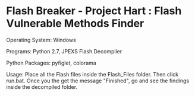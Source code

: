 # Flash Breaker - Project Hart : Flash Vulnerable Methods Finder 

Operating System:
Windows

Programs: 
Python 2.7, 
JPEXS Flash Decompiler 

Python Packages:
pyfiglet,
colorama

Usage:
Place all the Flash files inside the Flash_Files folder.
Then click run.bat.
Once you the get the message "Finished", go and see the findings inside the decompiled folder.

